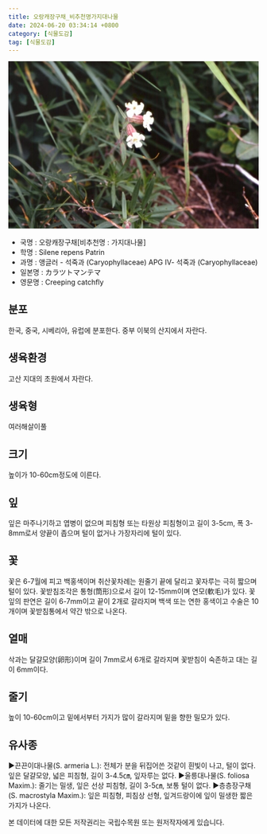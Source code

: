 ```yaml
---
title: 오랑캐장구채_비추천명가지대나물
date: 2024-06-20 03:34:14 +0800
category: [식물도감]
tag: [식물도감]
---
```




![오랑캐장구채[비추천명 : 가지대나물]](/assets/img/fileUpload/plants/basic/Caryophyllaceae/Silene/9057/1_th2.JPG)
- 국명 : 오랑캐장구채[비추천명 : 가지대나물]
- 학명 : Silene repens Patrin
- 과명 : 앵글러 - 석죽과 (Caryophyllaceae) APG Ⅳ- 석죽과 (Caryophyllaceae)
- 일본명 : カラツトマンテマ
- 영문명 : Creeping catchfly


## 분포
한국, 중국, 시베리아, 유럽에 분포한다. 
중부 이북의 산지에서 자란다.
## 생육환경
고산 지대의 초원에서 자란다.
## 생육형
여러해살이풀 
## 크기
높이가 10-60cm정도에 이른다.
## 잎
잎은 마주나기하고 엽병이 없으며 피침형 또는 타원상 피침형이고 길이 3-5cm, 폭 3-8mm로서 양끝이 좁으며 털이 없거나 가장자리에 털이 있다.
## 꽃
꽃은 6-7월에 피고 백홍색이며 취산꽃차례는 원줄기 끝에 달리고 꽃자루는 극히 짧으며 털이 있다. 꽃받침조각은 통형(筒形)으로서 길이 12-15mm이며 연모(軟毛)가 있다. 꽃잎의 판연은 길이 6-7mm이고 끝이 2개로 갈라지며 백색 또는 연한 홍색이고 수술은 10개이며 꽃받침통에서 약간 밖으로 나온다.
## 열매
삭과는 달걀모양(卵形)이며 길이 7mm로서 6개로 갈라지며 꽃받침이 숙존하고 대는 길이 6mm이다.
## 줄기
높이 10-60cm이고 밑에서부터 가지가 많이 갈라지며 밑을 향한 밀모가 있다.
## 유사종
▶끈끈이대나물(S. armeria L.): 전체가 분을 뒤집어쓴 것같이 흰빛이 나고, 털이 없다. 잎은 달걀모양, 넓은 피침형, 길이 3-4.5㎝, 잎자루는 없다.
▶울릉대나물(S. foliosa Maxim.): 줄기는 밀생, 잎은 선상 피침형, 길이 3-5㎝, 보통 털이 없다.
▶층층장구채(S. macrostyla Maxim.): 잎은 피침형, 피침상 선형, 잎겨드랑이에 잎이 밀생한 짧은 가지가 나온다.






본 데이터에 대한 모든 저작권리는 국립수목원 또는 원저작자에게 있습니다.
